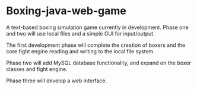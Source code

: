 # Boxing-java-web-game
A text-based boxing simulation game currently in development. Phase one and two will use local files 
and a simple GUI for input/output.

The first development phase will complete the creation of boxers and the core fight engine reading
and writing to the local file system.

Phase two will add MySQL database functionality, and expand on the boxer classes and fight engine.

Phase three will develop a web interface.
